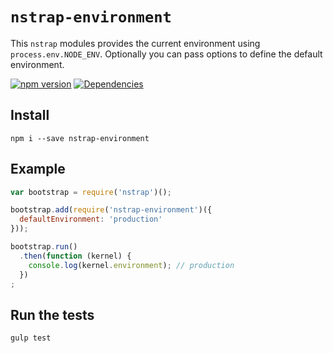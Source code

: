 `nstrap-environment`
====================
This `nstrap` modules provides the current environment using `process.env.NODE_ENV`. Optionally you can pass options to define the default environment.

[![npm version](https://badge.fury.io/js/nstrap-environment.svg)](http://badge.fury.io/js/nnstrap-environment) [![Dependencies](https://david-dm.org/MrBoolean/nstrap-environment.svg)](https://travis-ci.org/MrBoolean/nstrap-environment)

## Install
```
npm i --save nstrap-environment
```

## Example
```javascript
var bootstrap = require('nstrap')();

bootstrap.add(require('nstrap-environment')({
  defaultEnvironment: 'production'
}));

bootstrap.run()
  .then(function (kernel) {
    console.log(kernel.environment); // production
  })
;
```

## Run the tests
```
gulp test
```